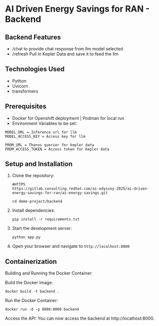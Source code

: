 # AI Driven Energy Savings for RAN - Backend

## Backend Features

- /chat to provide chat response from llm model selected
- /refresh Pull in Kepler Data and save it to feed the llm 

## Technologies Used

- Python
- Uvicorn
- transformers

## Prerequisites

- Docker for Openshift deployment | Podman for local run
- Environment Variables to be set:
```
MODEL_URL = Inference url for llm
MODEL_ACCESS_KEY = Access key for llm

PROM_URL = Thanos querier for kepler data
PROM_ACCESS_TOKEN = Access token for Kepler data
```

## Setup and Installation

1. Clone the repository:
   ```
   #HTTPS
   https://gitlab.consulting.redhat.com/ai-odyssey-2025/ai-driven-energy-savings-for-ran/ai-energy-savings.git

   cd demo-project/backend
   ```

2. Install dependencies:
   ```
   pip install -r requirements.txt
   ```

3. Start the development server:
   ```
   python app.py
   ```

4. Open your browser and navigate to `http://localhost:8000`


## Containerization
Building and Running the Docker Container:

Build the Docker Image:

```
docker build -t backend .
```
Run the Docker Container:

```
docker run -d -p 8000:8000 backend
```

Access the API: You can now access the backend at http://localhost:8000.

